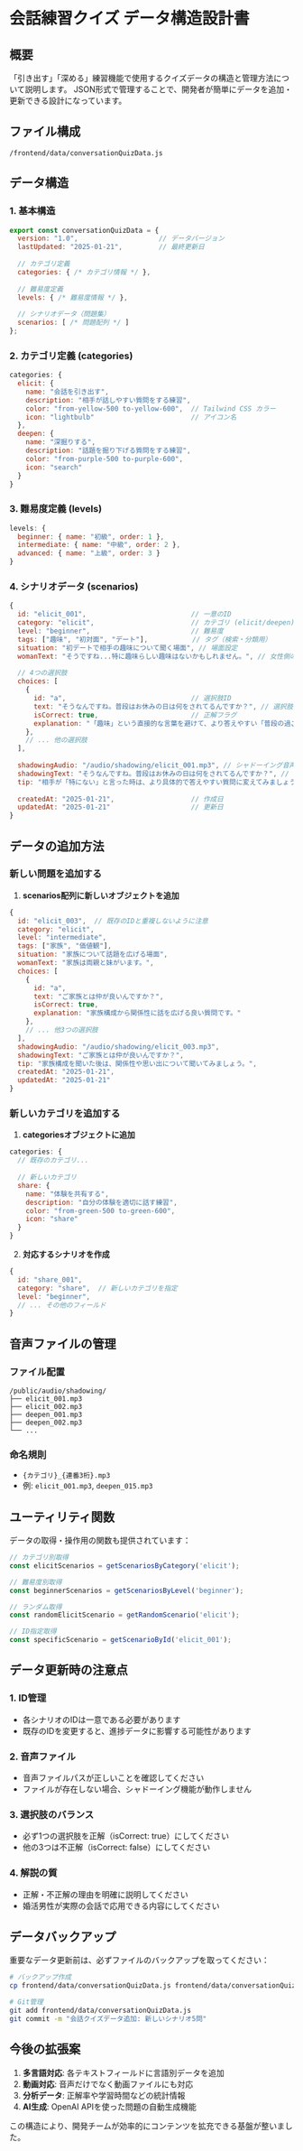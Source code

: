 # 会話練習クイズ データ構造設計書

## 概要

「引き出す」「深める」練習機能で使用するクイズデータの構造と管理方法について説明します。
JSON形式で管理することで、開発者が簡単にデータを追加・更新できる設計になっています。

## ファイル構成

```
/frontend/data/conversationQuizData.js
```

## データ構造

### 1. 基本構造

```javascript
export const conversationQuizData = {
  version: "1.0",                    // データバージョン
  lastUpdated: "2025-01-21",         // 最終更新日
  
  // カテゴリ定義
  categories: { /* カテゴリ情報 */ },
  
  // 難易度定義  
  levels: { /* 難易度情報 */ },
  
  // シナリオデータ（問題集）
  scenarios: [ /* 問題配列 */ ]
};
```

### 2. カテゴリ定義 (categories)

```javascript
categories: {
  elicit: {
    name: "会話を引き出す",
    description: "相手が話しやすい質問をする練習",
    color: "from-yellow-500 to-yellow-600",  // Tailwind CSS カラー
    icon: "lightbulb"                        // アイコン名
  },
  deepen: {
    name: "深掘りする",
    description: "話題を掘り下げる質問をする練習", 
    color: "from-purple-500 to-purple-600",
    icon: "search"
  }
}
```

### 3. 難易度定義 (levels)

```javascript
levels: {
  beginner: { name: "初級", order: 1 },
  intermediate: { name: "中級", order: 2 },
  advanced: { name: "上級", order: 3 }
}
```

### 4. シナリオデータ (scenarios)

```javascript
{
  id: "elicit_001",                          // 一意のID
  category: "elicit",                        // カテゴリ (elicit/deepen)
  level: "beginner",                         // 難易度
  tags: ["趣味", "初対面", "デート"],           // タグ（検索・分類用）
  situation: "初デートで相手の趣味について聞く場面", // 場面設定
  womanText: "そうですね...特に趣味らしい趣味はないかもしれません。", // 女性側の発言
  
  // 4つの選択肢
  choices: [
    {
      id: "a",                               // 選択肢ID
      text: "そうなんですね。普段はお休みの日は何をされてるんですか？", // 選択肢テキスト
      isCorrect: true,                       // 正解フラグ
      explanation: "「趣味」という直接的な言葉を避けて、より答えやすい「普段の過ごし方」を聞くことで、相手が話しやすい環境を作っています。" // 解説
    },
    // ... 他の選択肢
  ],
  
  shadowingAudio: "/audio/shadowing/elicit_001.mp3", // シャドーイング音声ファイルパス（現在はOpenAI TTS使用）
  shadowingText: "そうなんですね。普段はお休みの日は何をされてるんですか？", // シャドーイング用テキスト（TTS生成対象）
  tip: "相手が「特にない」と言った時は、より具体的で答えやすい質問に変えてみましょう。", // 学習ヒント
  
  createdAt: "2025-01-21",                   // 作成日
  updatedAt: "2025-01-21"                    // 更新日
}
```

## データの追加方法

### 新しい問題を追加する

1. **scenarios配列に新しいオブジェクトを追加**

```javascript
{
  id: "elicit_003",  // 既存のIDと重複しないように注意
  category: "elicit",
  level: "intermediate",
  tags: ["家族", "価値観"],
  situation: "家族について話題を広げる場面",
  womanText: "家族は両親と妹がいます。",
  choices: [
    {
      id: "a",
      text: "ご家族とは仲が良いんですか？",
      isCorrect: true,
      explanation: "家族構成から関係性に話を広げる良い質問です。"
    },
    // ... 他3つの選択肢
  ],
  shadowingAudio: "/audio/shadowing/elicit_003.mp3",
  shadowingText: "ご家族とは仲が良いんですか？",
  tip: "家族構成を聞いた後は、関係性や思い出について聞いてみましょう。",
  createdAt: "2025-01-21",
  updatedAt: "2025-01-21"
}
```

### 新しいカテゴリを追加する

1. **categoriesオブジェクトに追加**

```javascript
categories: {
  // 既存のカテゴリ...
  
  // 新しいカテゴリ
  share: {
    name: "体験を共有する",
    description: "自分の体験を適切に話す練習",
    color: "from-green-500 to-green-600",
    icon: "share"
  }
}
```

2. **対応するシナリオを作成**

```javascript
{
  id: "share_001",
  category: "share",  // 新しいカテゴリを指定
  level: "beginner",
  // ... その他のフィールド
}
```

## 音声ファイルの管理

### ファイル配置

```
/public/audio/shadowing/
├── elicit_001.mp3
├── elicit_002.mp3
├── deepen_001.mp3
├── deepen_002.mp3
└── ...
```

### 命名規則

- `{カテゴリ}_{連番3桁}.mp3`
- 例: `elicit_001.mp3`, `deepen_015.mp3`

## ユーティリティ関数

データの取得・操作用の関数も提供されています：

```javascript
// カテゴリ別取得
const elicitScenarios = getScenariosByCategory('elicit');

// 難易度別取得  
const beginnerScenarios = getScenariosByLevel('beginner');

// ランダム取得
const randomElicitScenario = getRandomScenario('elicit');

// ID指定取得
const specificScenario = getScenarioById('elicit_001');
```

## データ更新時の注意点

### 1. ID管理
- 各シナリオのIDは一意である必要があります
- 既存のIDを変更すると、進捗データに影響する可能性があります

### 2. 音声ファイル
- 音声ファイルパスが正しいことを確認してください
- ファイルが存在しない場合、シャドーイング機能が動作しません

### 3. 選択肢のバランス
- 必ず1つの選択肢を正解（isCorrect: true）にしてください
- 他の3つは不正解（isCorrect: false）にしてください

### 4. 解説の質
- 正解・不正解の理由を明確に説明してください
- 婚活男性が実際の会話で応用できる内容にしてください

## データバックアップ

重要なデータ更新前は、必ずファイルのバックアップを取ってください：

```bash
# バックアップ作成
cp frontend/data/conversationQuizData.js frontend/data/conversationQuizData.js.backup

# Git管理
git add frontend/data/conversationQuizData.js
git commit -m "会話クイズデータ追加: 新しいシナリオ5問"
```

## 今後の拡張案

1. **多言語対応**: 各テキストフィールドに言語別データを追加
2. **動画対応**: 音声だけでなく動画ファイルにも対応
3. **分析データ**: 正解率や学習時間などの統計情報
4. **AI生成**: OpenAI APIを使った問題の自動生成機能

この構造により、開発チームが効率的にコンテンツを拡充できる基盤が整いました。